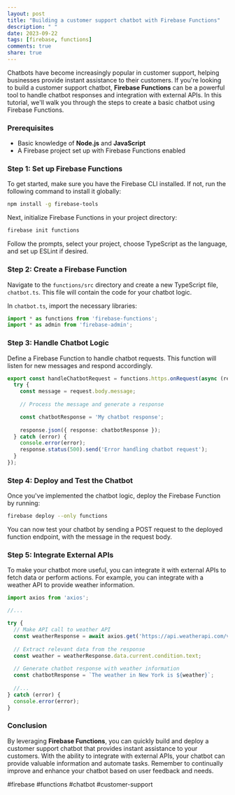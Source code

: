 ```yaml
---
layout: post
title: "Building a customer support chatbot with Firebase Functions"
description: " "
date: 2023-09-22
tags: [firebase, functions]
comments: true
share: true
---
```


Chatbots have become increasingly popular in customer support, helping businesses provide instant assistance to their customers. If you're looking to build a customer support chatbot, **Firebase Functions** can be a powerful tool to handle chatbot responses and integration with external APIs. In this tutorial, we'll walk you through the steps to create a basic chatbot using Firebase Functions.

### Prerequisites
- Basic knowledge of **Node.js** and **JavaScript**
- A Firebase project set up with Firebase Functions enabled

### Step 1: Set up Firebase Functions
To get started, make sure you have the Firebase CLI installed. If not, run the following command to install it globally:
```bash
npm install -g firebase-tools
```

Next, initialize Firebase Functions in your project directory:
```bash
firebase init functions
```
Follow the prompts, select your project, choose TypeScript as the language, and set up ESLint if desired.

### Step 2: Create a Firebase Function
Navigate to the `functions/src` directory and create a new TypeScript file, `chatbot.ts`. This file will contain the code for your chatbot logic.

In `chatbot.ts`, import the necessary libraries:
```typescript
import * as functions from 'firebase-functions';
import * as admin from 'firebase-admin';
```

### Step 3: Handle Chatbot Logic
Define a Firebase Function to handle chatbot requests. This function will listen for new messages and respond accordingly.

```typescript
export const handleChatbotRequest = functions.https.onRequest(async (request, response) => {
  try {
    const message = request.body.message;
    
    // Process the message and generate a response

    const chatbotResponse = 'My chatbot response';
    
    response.json({ response: chatbotResponse });
  } catch (error) {
    console.error(error);
    response.status(500).send('Error handling chatbot request');
  }
});
```

### Step 4: Deploy and Test the Chatbot
Once you've implemented the chatbot logic, deploy the Firebase Function by running:
```bash
firebase deploy --only functions
```

You can now test your chatbot by sending a POST request to the deployed function endpoint, with the message in the request body.

### Step 5: Integrate External APIs
To make your chatbot more useful, you can integrate it with external APIs to fetch data or perform actions. For example, you can integrate with a weather API to provide weather information.

```typescript
import axios from 'axios';

//...

try {
  // Make API call to weather API
  const weatherResponse = await axios.get('https://api.weatherapi.com/v1/current.json?key=YOUR_API_KEY&q=New%20York');
  
  // Extract relevant data from the response
  const weather = weatherResponse.data.current.condition.text;
  
  // Generate chatbot response with weather information
  const chatbotResponse = `The weather in New York is ${weather}`;
  
  //...
} catch (error) {
  console.error(error);
}
```

### Conclusion
By leveraging **Firebase Functions**, you can quickly build and deploy a customer support chatbot that provides instant assistance to your customers. With the ability to integrate with external APIs, your chatbot can provide valuable information and automate tasks. Remember to continually improve and enhance your chatbot based on user feedback and needs.

#firebase #functions #chatbot #customer-support